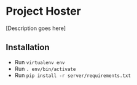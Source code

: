 # Project Hoster

[Description goes here]

## Installation

 * Run `virtualenv env`
 * Run `. env/bin/activate`
 * Run `pip install -r server/requirements.txt`
